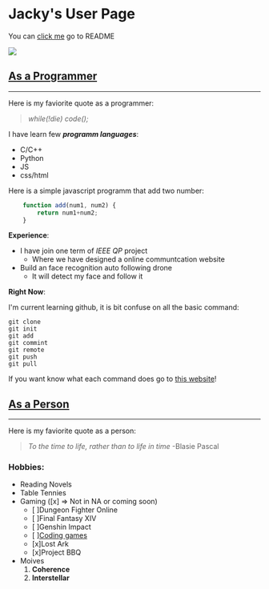 <!-- Heading -->
# Jacky's User Page

You can [click me](./README.md) go to README


![](https://hips.hearstapps.com/hmg-prod.s3.amazonaws.com/images/blood-moon-2014-royalty-free-image-982147860-1545988839.jpg?resize=300:* )


<!-- Programmer -->

## **[As a Programmer](#as-a-programmer)**
___

Here is my faviorite quote as a programmer:

>*while(!die) code();*

I have learn few ***programm languages***:

- C/C++
- Python
- JS
- css/html

Here is a simple javascript programm that add two number:

```javascript
    function add(num1, num2) {
        return num1+num2;
    }
```

**Experience**:

- I have join one term of *IEEE QP* project
    - Where we have designed a online communtcation website
- Build an face recognition auto following drone
    - It will detect my face and follow it 

**Right Now**:

I'm current learning github, it is bit confuse on all the basic command:
```
git clone
git init
git add
git commint
git remote
git push
git pull
```
If you want know what each command does go to [this website](http://guides.beanstalkapp.com/version-control/common-git-commands.html)!


<!-- Person -->
## **[As a Person](#as-a-person)**
___

Here is my faviorite quote as a person:

> *To the time to life, rather than to life in time* -Blasie Pascal 

### **Hobbies**:
- Reading Novels
- Table Tennies
- Gaming ([x] => Not in NA or coming soon)
  - [ ]Dungeon Fighter Online
  - [ ]Final Fantasy XIV
  - [ ]Genshin Impact
  - [ ][Coding games](https://www.codingame.com/start)
  - [x]Lost Ark
  - [x]Project BBQ
- Moives
  1. **Coherence**
  2. **Interstellar**




